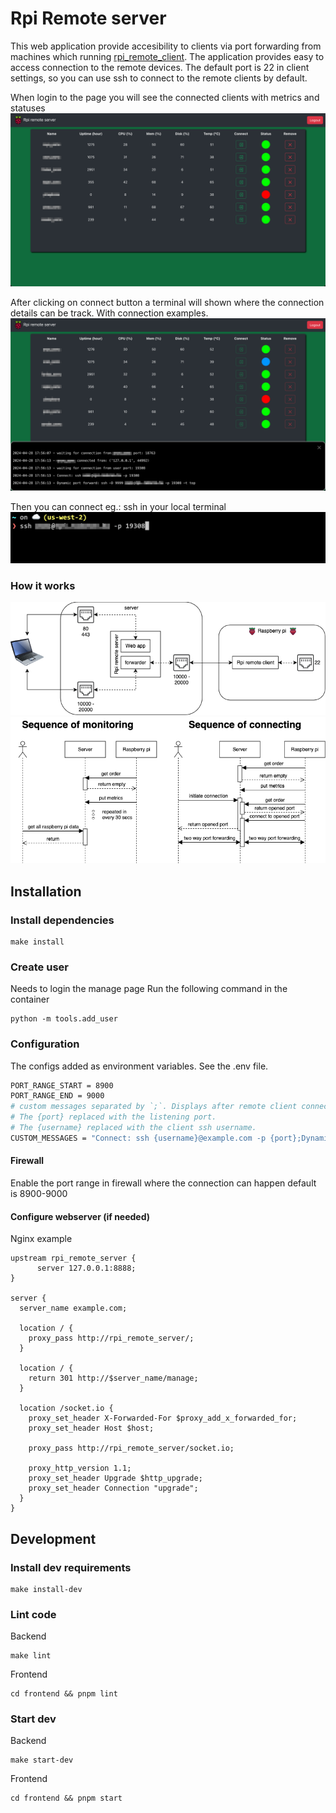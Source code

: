 # Rpi Remote server

This web application provide accesibility to clients via port forwarding from machines which running [rpi_remote_client](https://github.com/radaron/rpi_remote_client). The application provides easy to access connection to the remote devices.
The default port is 22 in client settings, so you can use ssh to connect to the remote clients by default.

When login to the page you will see the connected clients with metrics and statuses
![](doc/images/manage.png)

After clicking on connect button a terminal will shown where the connection details can be track. With connection examples.
![](doc/images/forward.png)

Then you can connect eg.: ssh in your local terminal
![](doc/images/terminal.png)

### How it works
[![block_diagram](doc/images/blocks.png)](https://viewer.diagrams.net/?lightbox=1&highlight=0000ff&nav=1&title=blocks.png#Uhttps%3A%2F%2Fraw.githubusercontent.com%2Fradaron%2Frpi_remote_server%2Fmaster%2Fdoc%2Fimages%2Fblocks.png)
[![block_diagram](doc/images/sequence.png)](https://viewer.diagrams.net/?lightbox=1&highlight=0000ff&nav=1&title=sequence.png#Uhttps%3A%2F%2Fraw.githubusercontent.com%2Fradaron%2Frpi_remote_server%2Fmaster%2Fdoc%2Fimages%2Fsequence.png)

## Installation

### Install dependencies
```
make install
```

### Create user
Needs to login the manage page
Run the following command in the container
```
python -m tools.add_user
```

### Configuration

The configs added as environment variables. See the .env file.

``` sh
PORT_RANGE_START = 8900
PORT_RANGE_END = 9000
# custom messages separated by `;`. Displays after remote client connected.
# The {port} replaced with the listening port.
# The {username} replaced with the client ssh username.
CUSTOM_MESSAGES = "Connect: ssh {username}@example.com -p {port};Dynamic port forward: ssh -D 9999 {username}@example.com -p {port} -t top"
```

#### Firewall
Enable the port range in firewall where the connection can happen default is 8900-9000

#### Configure webserver (if needed)
Nginx example
``` nginx
upstream rpi_remote_server {
      server 127.0.0.1:8888;
}

server {
  server_name example.com;

  location / {
    proxy_pass http://rpi_remote_server/;
  }

  location / {
    return 301 http://$server_name/manage;
  }

  location /socket.io {
    proxy_set_header X-Forwarded-For $proxy_add_x_forwarded_for;
    proxy_set_header Host $host;

    proxy_pass http://rpi_remote_server/socket.io;

    proxy_http_version 1.1;
    proxy_set_header Upgrade $http_upgrade;
    proxy_set_header Connection "upgrade";
  }
}
```

## Development

### Install dev requirements

```
make install-dev
```

### Lint code
Backend
```
make lint
```
Frontend
```
cd frontend && pnpm lint
```

### Start dev
Backend
```
make start-dev
```
Frontend
```
cd frontend && pnpm start
```
